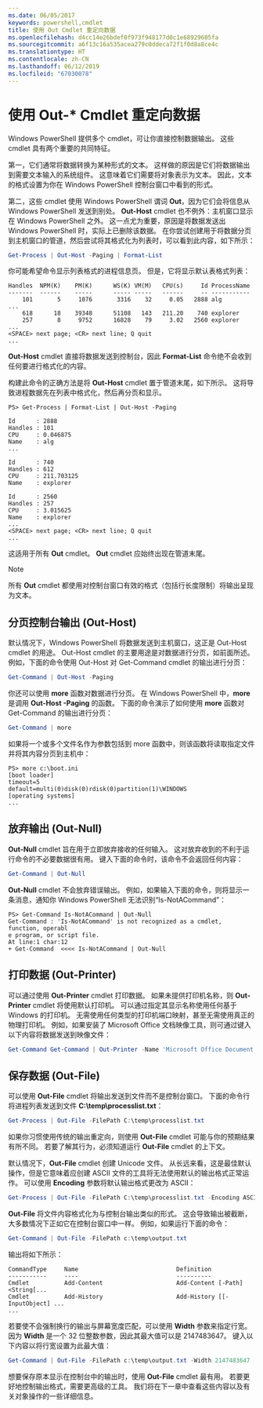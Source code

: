 ```yaml
---
ms.date: 06/05/2017
keywords: powershell,cmdlet
title: 使用 Out Cmdlet 重定向数据
ms.openlocfilehash: d4cc14e26bdef0f973f948177d0c1e68929605fa
ms.sourcegitcommit: a6f13c16a535acea279c0ddeca72f1f0d8a8ce4c
ms.translationtype: HT
ms.contentlocale: zh-CN
ms.lasthandoff: 06/12/2019
ms.locfileid: "67030078"
---
```

# <a name="redirecting-data-with-out--cmdlets"></a>使用 Out-* Cmdlet 重定向数据

Windows PowerShell 提供多个 cmdlet，可让你直接控制数据输出。 这些 cmdlet 具有两个重要的共同特征。

第一，它们通常将数据转换为某种形式的文本。 这样做的原因是它们将数据输出到需要文本输入的系统组件。 这意味着它们需要将对象表示为文本。 因此，文本的格式设置为你在 Windows PowerShell 控制台窗口中看到的形式。

第二，这些 cmdlet 使用 Windows PowerShell 谓词 **Out**，因为它们会将信息从 Windows PowerShell 发送到别处。 **Out-Host** cmdlet 也不例外：主机窗口显示在 Windows PowerShell 之外。 这一点尤为重要，原因是将数据发送出 Windows PowerShell 时，实际上已删除该数据。 在你尝试创建用于将数据分页到主机窗口的管道，然后尝试将其格式化为列表时，可以看到此内容，如下所示：

```powershell
Get-Process | Out-Host -Paging | Format-List
```

你可能希望命令显示列表格式的进程信息页。 但是，它将显示默认表格式列表：

```output
Handles  NPM(K)    PM(K)      WS(K) VM(M)   CPU(s)     Id ProcessName
-------  ------    -----      ----- -----   ------     -- -----------
    101       5     1076       3316    32     0.05   2888 alg
...
    618      18    39348      51108   143   211.20    740 explorer
    257       8     9752      16828    79     3.02   2560 explorer
...
<SPACE> next page; <CR> next line; Q quit
...
```

**Out-Host** cmdlet 直接将数据发送到控制台，因此 **Format-List** 命令绝不会收到任何要进行格式化的内容。

构建此命令的正确方法是将 **Out-Host** cmdlet 置于管道末尾，如下所示。 这将导致进程数据先在列表中格式化，然后再分页和显示。

```
PS> Get-Process | Format-List | Out-Host -Paging

Id      : 2888
Handles : 101
CPU     : 0.046875
Name    : alg
...

Id      : 740
Handles : 612
CPU     : 211.703125
Name    : explorer

Id      : 2560
Handles : 257
CPU     : 3.015625
Name    : explorer
...
<SPACE> next page; <CR> next line; Q quit
...
```

这适用于所有 **Out** cmdlet。 **Out** cmdlet 应始终出现在管道末尾。

> [!NOTE]
> 所有 **Out** cmdlet 都使用对控制台窗口有效的格式（包括行长度限制）将输出呈现为文本。

## <a name="paging-console-output-out-host"></a>分页控制台输出 (Out-Host)

默认情况下，Windows PowerShell 将数据发送到主机窗口，这正是 Out-Host cmdlet 的用途。 Out-Host cmdlet 的主要用途是对数据进行分页，如前面所述。 例如，下面的命令使用 Out-Host 对 Get-Command cmdlet 的输出进行分页：

```powershell
Get-Command | Out-Host -Paging
```

你还可以使用 **more** 函数对数据进行分页。 在 Windows PowerShell 中，**more** 是调用 **Out-Host -Paging** 的函数。 下面的命令演示了如何使用 **more** 函数对 Get-Command 的输出进行分页：

```powershell
Get-Command | more
```

如果将一个或多个文件名作为参数包括到 more 函数中，则该函数将读取指定文件并将其内容分页到主机中：

```
PS> more c:\boot.ini
[boot loader]
timeout=5
default=multi(0)disk(0)rdisk(0)partition(1)\WINDOWS
[operating systems]
...
```

## <a name="discarding-output-out-null"></a>放弃输出 (Out-Null)

**Out-Null** cmdlet 旨在用于立即放弃接收的任何输入。 这对放弃收到的不利于运行命令的不必要数据很有用。 键入下面的命令时，该命令不会返回任何内容：

```powershell
Get-Command | Out-Null
```

**Out-Null** cmdlet 不会放弃错误输出。 例如，如果输入下面的命令，则将显示一条消息，通知你 Windows PowerShell 无法识别“Is-NotACommand”：

```
PS> Get-Command Is-NotACommand | Out-Null
Get-Command : 'Is-NotACommand' is not recognized as a cmdlet, function, operabl
e program, or script file.
At line:1 char:12
+ Get-Command  <<<< Is-NotACommand | Out-Null
```

## <a name="printing-data-out-printer"></a>打印数据 (Out-Printer)

可以通过使用 **Out-Printer** cmdlet 打印数据。 如果未提供打印机名称，则 **Out-Printer** cmdlet 将使用默认打印机。 可以通过指定其显示名称使用任何基于 Windows 的打印机。 无需使用任何类型的打印机端口映射，甚至无需使用真正的物理打印机。 例如，如果安装了 Microsoft Office 文档映像工具，则可通过键入以下内容将数据发送到映像文件：

```powershell
Get-Command Get-Command | Out-Printer -Name 'Microsoft Office Document Image Writer'
```

## <a name="saving-data-out-file"></a>保存数据 (Out-File)

可以使用 **Out-File** cmdlet 将输出发送到文件而不是控制台窗口。 下面的命令行将进程列表发送到文件 **C:\\temp\\processlist.txt**：

```powershell
Get-Process | Out-File -FilePath C:\temp\processlist.txt
```

如果你习惯使用传统的输出重定向，则使用 **Out-File** cmdlet 可能与你的预期结果有所不同。 若要了解其行为，必须知道运行 **Out-File** cmdlet 的上下文。

默认情况下，**Out-File** cmdlet 创建 Unicode 文件。 从长远来看，这是最佳默认操作，但是它意味着应创建 ASCII 文件的工具将无法使用默认的输出格式正常运作。 可以使用 **Encoding** 参数将默认输出格式更改为 ASCII：

```powershell
Get-Process | Out-File -FilePath C:\temp\processlist.txt -Encoding ASCII
```

**Out-File** 将文件内容格式化为与控制台输出类似的形式。 这会导致输出被截断，大多数情况下正如它在控制台窗口中一样。 例如，如果运行下面的命令：

```powershell
Get-Command | Out-File -FilePath c:\temp\output.txt
```

输出将如下所示：

```output
CommandType     Name                            Definition
-----------     ----                            ----------
Cmdlet          Add-Content                     Add-Content [-Path] <String[...
Cmdlet          Add-History                     Add-History [[-InputObject] ...
...
```

若要使不会强制换行的输出与屏幕宽度匹配，可以使用 **Width** 参数来指定行宽。 因为 **Width** 是一个 32 位整数参数，因此其最大值可以是 2147483647。 键入以下内容以将行宽设置为此最大值：

```powershell
Get-Command | Out-File -FilePath c:\temp\output.txt -Width 2147483647
```

想要保存原本显示在控制台中的输出时，使用 **Out-File** cmdlet 最有用。 若要更好地控制输出格式，需要更高级的工具。 我们将在下一章中查看这些内容以及有关对象操作的一些详细信息。

